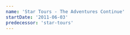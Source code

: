 ```yaml
---
name: 'Star Tours - The Adventures Continue'
startDate: '2011-06-03'
predecessor: 'star-tours'
---
```

